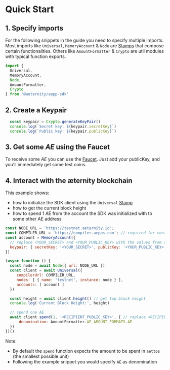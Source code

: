 # Quick Start

## 1. Specify imports
For the following snippets in the guide you need to specify multiple imports. Most imports like `Universal`, `MemoryAccount` & `Node` are [Stamps](https://stampit.js.org/essentials/what-is-a-stamp) that compose certain functionalities. Others like `AmountFormatter` & `Crypto` are util modules with typical function exports.

```js
import {
  Universal,
  MemoryAccount,
  Node,
  AmountFormatter,
  Crypto
} from '@aeternity/aepp-sdk'
```

## 2. Create a Keypair

```js
  const keypair = Crypto.generateKeyPair()
  console.log(`Secret key: ${keypair.secretKey}`)
  console.log(`Public key: ${keypair.publicKey}`)
```

## 3. Get some _AE_ using the Faucet
To receive some _AE_ you can use the [Faucet](https://faucet.aepps.com/). Just add your publicKey, and you'll immediately get some test coins.

## 4. Interact with the æternity blockchain
This example shows:

- how to initialize the SDK client using the `Universal` [Stamp](https://stampit.js.org/essentials/what-is-a-stamp)
- how to get the current block height
- how to spend 1 AE from the account the SDK was initialized with to some other AE address

```js
const NODE_URL = 'https://testnet.aeternity.io';
const COMPILER_URL = 'https://compiler.aepps.com'; // required for contract interactions (compiling and creating calldata)
const account = MemoryAccount({
  // replace <YOUR_SECRET> and <YOUR_PUBLIC_KEY> with the values from step 2
  keypair: { secretKey: '<YOUR_SECRET>', publicKey: '<YOUR_PUBLIC_KEY>' }
})

(async function () {
  const node = await Node({ url: NODE_URL })
  const client = await Universal({
     compilerUrl: COMPILER_URL,
     nodes: [ { name: 'testnet', instance: node } ],
     accounts: [ account ]
  })

  const height = await client.height() // get top block height
  console.log('Current Block Height:', height)

  // spend one AE
  await client.spend(1, '<RECIPIENT_PUBLIC_KEY>', { // replace <RECIPIENT_PUBLIC_KEY>
      denomination: AmountFormatter.AE_AMOUNT_FORMATS.AE
  })
})()
```

Note:

- By default the `spend` function expects the amount to be spent in `aettos` (the smallest possible unit)
- Following the example snippet you would specify `AE` as denomination